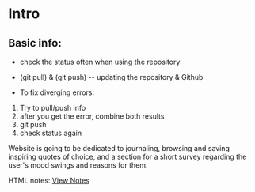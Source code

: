  # Intro
 ## Basic info:

- check the status often when using the repository 

- (git pull) & (git push) -- updating the repository & Github

- To fix diverging errors:
1) Try to pull/push info
2) after you get the error, combine both results
3) git push
4) check status again

Website is going to be dedicated to journaling, browsing and saving inspiring quotes of choice, and a section for a short survey regarding the user's mood swings and reasons for them.

HTML notes: [View Notes](HTML_notes.md)
